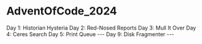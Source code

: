 # AdventOfCode_2024
Day 1: Historian Hysteria
Day 2: Red-Nosed Reports
Day 3: Mull It Over
Day 4: Ceres Search
Day 5: Print Queue
--- Day 9: Disk Fragmenter ---